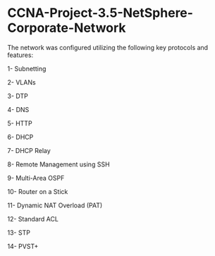 # CCNA-Project-3.5-NetSphere-Corporate-Network


The network was configured utilizing the following key protocols and features:

1- Subnetting

2- VLANs

3- DTP

4- DNS

5- HTTP

6- DHCP

7- DHCP Relay

8- Remote Management using SSH

9- Multi-Area OSPF

10- Router on a Stick

11- Dynamic NAT Overload (PAT)

12- Standard ACL

13- STP

14- PVST+
